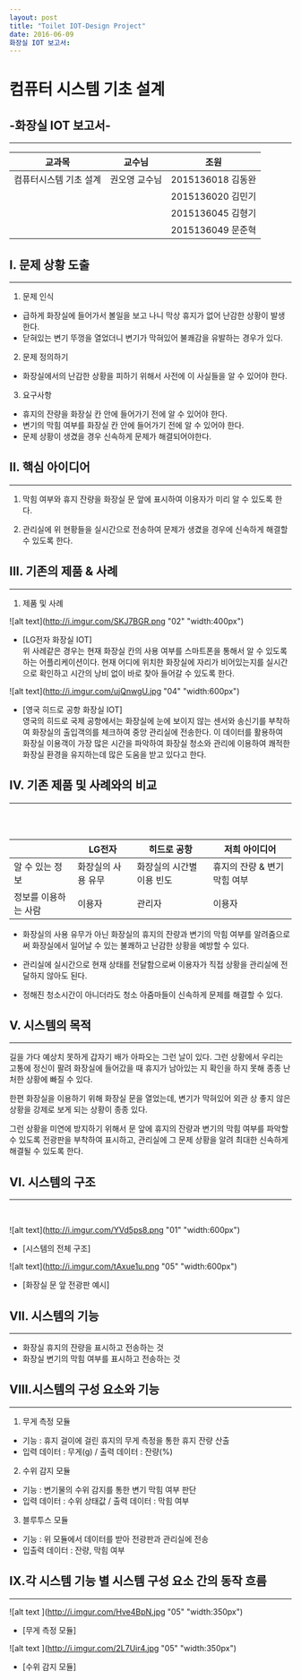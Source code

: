```yaml
---
layout: post
title: "Toilet IOT-Design Project"
date: 2016-06-09
화장실 IOT 보고서:
---
```




# 컴퓨터 시스템 기초 설계

## -화장실 IOT 보고서-

- - -




| 교과목 | 교수님|조원|
|--------|--------|---------|
| 컴퓨터시스템 기초 설계| 권오영 교수님|2015136018 김동완|
|  | |2015136020 김민기
|  | |2015136045 김형기 |
| |  |2015136049 문준혁|

## I. 문제 상황 도출
- - -

1. 문제 인식
 - 급하게 화장실에 들어가서 볼일을 보고 나니 막상 휴지가 없어 난감한 상황이 발생한다.
 - 닫혀있는 변기 뚜껑을 열었더니 변기가 막혀있어 불쾌감을 유발하는 경우가 있다.

2. 문제 정의하기
 - 화장실에서의 난감한 상황을 피하기 위해서 사전에 이 사실들을 알 수 있어야 한다.

3. 요구사항
 - 휴지의 잔량을 화장실 칸 안에 들어가기 전에 알 수 있어야 한다.
 - 변기의 막힘 여부를 화장실 칸 안에 들어가기 전에 알 수 있어야 한다.
 - 문제 상황이 생겼을 경우 신속하게 문제가 해결되어야한다.




## II. 핵심 아이디어
- - -

1. 막힘 여부와 휴지 잔량을 화장실 문 앞에 표시하여 이용자가 미리 알 수 있도록 한다.<br />

2. 관리실에 위 현황들을 실시간으로 전송하여 문제가 생겼을 경우에 신속하게 해결할 수 있도록 한다.<br />




## III. 기존의 제품 & 사례
- - -

1. 제품 및 사례

![alt text](http://i.imgur.com/SKJ7BGR.png "02" "width:400px")

- [LG전자 화장실 IOT]<br />
위 사례같은 경우는 현재 화장실 칸의 사용 여부를 스마트폰을 통해서 알 수 있도록 하는 어플리케이션이다.
현재 어디에 위치한 화장실에 자리가 비어있는지를 실시간으로 확인하고 시간의 낭비 없이 바로 찾아 들어갈 수 있도록 한다.



![alt text](http://i.imgur.com/ujQnwgU.jpg "04" "width:600px")

- [영국 히드로 공항 화장실 IOT]<br />
영국의 히드로 국제 공항에서는 화장실에 눈에 보이지 않는 센서와 송신기를 부착하여 화장실의 출입객의를 체크하여 중앙 관리실에 전송한다.
이 데이터를 활용하여 화장실 이용객이 가장 많은 시간을 파악하여 화장실 청소와 관리에 이용하여 쾌적한 화장실 환경을 유지하는데 많은 도움을 받고 있다고 한다.

## IV. 기존 제품 및 사례와의 비교
- - -
<br />
<br />

|        | LG전자 | 히드로 공항  |저희 아이디어|
|--------|-------|-------------|-----------|
|알 수 있는 정보| 화장실의 사용 유무|화장실의 시간별 이용 빈도|휴지의 잔량 & 변기 막힘 여부|
|정보를 이용하는 사람| 이용자|관리자|이용자|

- 화장실의 사용 유무가 아닌 화장실의 휴지의 잔량과 변기의 막힘 여부를 알려줌으로써 화장실에서 일어날 수 있는 불쾌하고 난감한 상황을 예방할 수 있다.

- 관리실에 실시간으로 현재 상태를 전달함으로써 이용자가 직접 상황을 관리실에 전달하지 않아도 된다.

- 정해진 청소시간이 아니더라도 청소 아줌마들이 신속하게 문제를 해결할 수 있다.



## V. 시스템의 목적
- - -
길을 가다 예상치 못하게 갑자기 배가 아파오는 그런 날이 있다. 그런 상황에서 우리는 고통에 정신이 팔려 화장실에 들어갔을 때 휴지가 남아있는 지 확인을 하지 못해 종종 난처한 상황에 빠질 수 있다.

한편 화장실을 이용하기 위해 화장실 문을 열었는데, 변기가 막혀있어 외관 상 좋지 않은 상황을 강제로 보게 되는 상황이 종종 있다.

그런 상황을 미연에 방지하기 위해서 문 앞에 휴지의 잔량과 변기의 막힘 여부를 파악할 수 있도록 전광판을 부착하여 표시하고, 관리실에 그 문제 상황을 알려 최대한 신속하게 해결될 수 있도록 한다.


## VI. 시스템의 구조
- - -
<br />

![alt text](http://i.imgur.com/YVd5ps8.png "01" "width:600px") 

- [시스템의 전체 구조]


![alt text](http://i.imgur.com/tAxue1u.png "05" "width:600px")

- [화장실 문 앞 전광판 예시]


## VII. 시스템의 기능
- - -
- 화장실 휴지의 잔량을 표시하고 전송하는 것<br />
- 화장실 변기의 막힘 여부를 표시하고 전송하는 것<br />



## VIII.시스템의 구성 요소와 기능
- - -

1.  무게 측정 모듈
 - 기능 : 휴지 걸이에 걸린 휴지의 무게 측정을 통한 휴지 잔량 산출
 - 입력 데이터 : 무게(g) / 출력 데이터 : 잔량(%)

2.  수위 감지 모듈
 - 기능 : 변기물의 수위 감지를 통한 변기 막힘 여부 판단
 - 입력 데이터 : 수위 상태값 / 출력 데이터 : 막힘 여부

3. 블루투스 모듈
 - 기능 : 위 모듈에서 데이터를 받아 전광판과 관리실에 전송
 - 입출력 데이터 : 잔량, 막힘 여부



## IX.각 시스템 기능 별 시스템 구성 요소 간의 동작 흐름
- - -
![alt text ](http://i.imgur.com/Hve4BpN.jpg "05" "width:350px")

 - [무게 측정 모듈]

![alt text ](http://i.imgur.com/2L7Uir4.jpg "05" "width:350px")

 - [수위 감지 모듈]